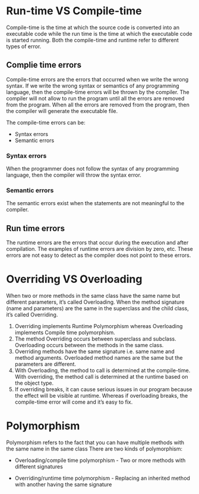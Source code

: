 # Run-time VS Compile-time

 Compile-time is the time at which the source code is converted into an executable code while the run time is the time at which the executable code is started running. Both the compile-time and runtime refer to different types of error.
 
## Complie time errors

Compile-time errors are the errors that occurred when we write the wrong syntax. If we write the wrong syntax or semantics of any programming language, then the compile-time errors will be thrown by the compiler. The compiler will not allow to run the program until all the errors are removed from the program. When all the errors are removed from the program, then the compiler will generate the executable file.

The compile-time errors can be:
* Syntax errors
* Semantic errors

### Syntax errors
When the programmer does not follow the syntax of any programming language, then the compiler will throw the syntax error.

### Semantic errors
The semantic errors exist when the statements are not meaningful to the compiler.

## Run time errors

The runtime errors are the errors that occur during the execution and after compilation. The examples of runtime errors are division by zero, etc. These errors are not easy to detect as the compiler does not point to these errors.







# Overriding VS Overloading

When two or more methods in the same class have the same name but different parameters, it’s called Overloading.
When the method signature (name and parameters) are the same in the superclass and the child class, it’s called Overriding.

1) Overriding implements Runtime Polymorphism whereas Overloading implements Compile time polymorphism.
2) The method Overriding occurs between superclass and subclass. Overloading occurs between the methods in the same class.
3) Overriding methods have the same signature i.e. same name and method arguments. 
Overloaded method names are the same but the parameters are different.
4) With Overloading, the method to call is determined at the compile-time. 
With overriding, the method call is determined at the runtime based on the object type.
5) If overriding breaks, it can cause serious issues in our program because the effect will be visible at runtime.
 Whereas if overloading breaks, the compile-time error will come and it’s easy to fix.



# Polymorphism

Polymorphism refers to the fact that you can have multiple methods with the same name in the same class
 There are two kinds of polymorphism:
* Overloading/compile time polymorphism - Two or more methods with different signatures 

* Overriding/runtime time polymorphism - Replacing an inherited method with another having the same signature



